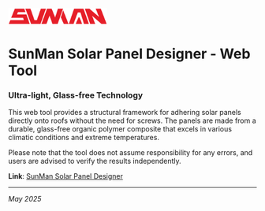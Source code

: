 <img src="https://github.com/calmense/SunManPanelDesign_Draft/blob/main/Sunman_logo.png" alt="SunMan Logo" width="200"/>

# SunMan Solar Panel Designer - Web Tool

### Ultra-light, Glass-free Technology

This web tool provides a structural framework for adhering solar panels directly onto roofs without the need for screws. The panels are made from a durable, glass-free organic polymer composite that excels in various climatic conditions and extreme temperatures.

Please note that the tool does not assume responsibility for any errors, and users are advised to verify the results independently.

**Link**: [SunMan Solar Panel Designer](https://sunman-arup-solar-panel-design-draft.streamlit.app/)

---

*May 2025*
